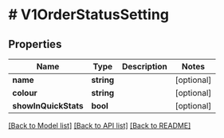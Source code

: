 # # V1OrderStatusSetting

## Properties

Name | Type | Description | Notes
------------ | ------------- | ------------- | -------------
**name** | **string** |  | [optional]
**colour** | **string** |  | [optional]
**showInQuickStats** | **bool** |  | [optional]

[[Back to Model list]](../../README.md#models) [[Back to API list]](../../README.md#endpoints) [[Back to README]](../../README.md)
